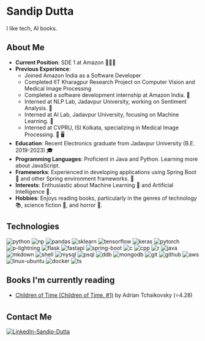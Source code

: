 # Sandip Dutta
I like tech, AI books.

## About Me

- **Current Position**: SDE 1 at Amazon 👨🏽‍💻
- **Previous Experience**:
  - Joined Amazon India as a Software Developer
  - Completed IIT Kharagpur Research Project on Computer Vision and Medical Image Processing
  - Completed a software development internship at Amazon India. 🚀
  - Interned at NLP Lab, Jadavpur University, working on Sentiment Analysis. 💬
  - Interned at AI Lab, Jadavpur University, focusing on Machine Learning. 🤖
  - Interned at CVPRU, ISI Kolkata, specializing in Medical Image Processing. 🏥 🖥️
- **Education**: Recent Electronics graduate from Jadavpur University (B.E. 2019-2023) 🎓
- **Programming Languages**: Proficient in Java and Python. Learning more about JavaScript.
- **Frameworks**: Experienced in developing applications using Spring Boot 🌼 and other Spring environment frameworks. 🌸
- **Interests**: Enthusiastic about Machine Learning 🤖 and Artificial Intelligence 🧠.
- **Hobbies**: Enjoys reading books, particularly in the genres of technology 📚, science fiction 🚀, and horror 👻.

## Technologies

![python][python-logo] ![np][np-logo] ![pandas][pandas-logo] ![sklearn][sklearn-logo] ![tensorflow][tensorflow-logo] ![keras][keras-logo] ![pytorch][pytorch-logo] ![p-lightning][pl-logo]
![flask][flask-logo] ![fastapi][fastapi-logo] ![spring-boot][spring-boot-logo] ![c][c-logo] ![cpp][cpp-logo] ![r][r-logo] ![java][java-logo]
![mkdown][markdown-logo] ![shell][shell-logo] ![mysql][mysql-logo] ![psql][postgre-logo] ![ddb][dynamodb-logo] ![mongodb][mongodb-logo]
![git][git-logo] ![github][github-logo] ![aws][aws-logo] ![linux-ubuntu][linux-logo] ![docker][docker-logo] ![ts][ts-logo]

## Books I'm currently reading
<!-- GOODREADS-LIST:START -->
- [Children of Time (Children of Time, #1)](https://www.goodreads.com/review/show/6708099525?utm_medium=api&utm_source=rss) by Adrian Tchaikovsky (⭐️4.28)
<!-- GOODREADS-LIST:END -->

## Contact Me
<!-- SOCIAL -->
[![LinkedIn-Sandip-Dutta][linkedin-logo]][linkedin-url]  <!-- Linked In -->
<!-- ### END OF CONTENT ### -->



[linkedin-logo]:https://img.shields.io/badge/LinkedIn-0077B5?style=for-the-badge&logo=linkedin&logoColor=white
[linkedin-url]:https://www.linkedin.com/in/dutta-sd/

[facebook-logo]:https://img.shields.io/badge/Facebook-1877F2?style=for-the-badge&logo=facebook&logoColor=white
[facebook-url]:https://www.facebook.com/profile.php?id=100039020774484

[hackerrank-logo]:https://img.shields.io/badge/-Hackerrank-2EC866?style=for-the-badge&logo=HackerRank&logoColor=white
[hackerrank-url]:https://www.hackerrank.com/Sandip11100

[kaggle-logo]:https://img.shields.io/badge/Kaggle-20BEFF?style=for-the-badge&logo=Kaggle&logoColor=white
[kaggle-url]:https://www.kaggle.com/duttasd28

<!-- Python and Machine Learning Stack -->
[python-logo]:https://img.shields.io/badge/python%20-%2314354C.svg?&style=for-the-badge&logo=python&logoColor=white
[flask-logo]:https://img.shields.io/badge/Flask-000000?style=for-the-badge&logo=flask&logoColor=white
[spring-boot-logo]:https://img.shields.io/badge/Spring-11A821?style=for-the-badge&logo=spring&logoColor=white
[np-logo]:https://img.shields.io/badge/Numpy-777BB4?style=for-the-badge&logo=numpy&logoColor=white
[pandas-logo]:https://img.shields.io/badge/pandas%20-%23150458.svg?&style=for-the-badge&logo=pandas&logoColor=white
[keras-logo]:https://img.shields.io/badge/Keras%20-%23D00000.svg?&style=for-the-badge&logo=Keras&logoColor=white
[tensorflow-logo]:https://img.shields.io/badge/TensorFlow%20-%23FF6F00.svg?&style=for-the-badge&logo=TensorFlow&logoColor=white
[pytorch-logo]:https://img.shields.io/badge/PyTorch%20-%23EE4C2C.svg?&style=for-the-badge&logo=PyTorch&logoColor=white
[pl-logo]:https://img.shields.io/badge/PyTorch%20Lightning-792EE5?style=for-the-badge&logo=PyTorch%20Lightning&ogoColor=white
[django-logo]:https://img.shields.io/badge/Django-092E20?style=for-the-badge&logo=django&logoColor=white
[sklearn-logo]:https://img.shields.io/badge/scikit_learn-F7931E?style=for-the-badge&logo=scikit-learn&logoColor=white
[fastapi-logo]:https://img.shields.io/badge/Fastapi-0FD4C4?style=for-the-badge&logo=fastapi&logoColor=white

<!--Other Programming Languages-->
[c-logo]:https://img.shields.io/badge/c%20-%2300599C.svg?&style=for-the-badge&logo=c&logoColor=white
[cpp-logo]:https://img.shields.io/badge/c++%20-%2300599C.svg?&style=for-the-badge&logo=c%2B%2B&logoColor=white
[r-logo]:https://img.shields.io/badge/r-%23276DC3.svg?&style=for-the-badge&logo=r&logoColor=white
[markdown-logo]:https://img.shields.io/badge/markdown-%23000000.svg?&style=for-the-badge&logo=markdown&logoColor=white
[shell-logo]:https://img.shields.io/badge/shell_script%20-%23121011.svg?&style=for-the-badge&logo=gnu-bash&logoColor=white
[java-logo]:https://img.shields.io/badge/Java-ED8B00?style=for-the-badge&logo=java&logoColor=white
[ts-logo]:https://img.shields.io/badge/TypeScript-CE0A88?style=for-the-badge&logo=typescript&logoColor=white


<!-- Version Control -->
[git-logo]:https://img.shields.io/badge/git%20-%23F05033.svg?&style=for-the-badge&logo=git&logoColor=white
[github-logo]:https://img.shields.io/badge/github%20-%23121011.svg?&style=for-the-badge&logo=github&logoColor=white

<!-- Databases -->
[mysql-logo]:https://img.shields.io/badge/MySQL-00000F?style=for-the-badge&logo=mysql&logoColor=white
[postgre-logo]:https://img.shields.io/badge/PostgreSQL-316192?style=for-the-badge&logo=postgresql&logoColor=white
[dynamodb-logo]:https://img.shields.io/badge/DynamoDB-2B6CAF?style=for-the-badge&logo=Amazon%20DynamoDB&logoColor=white
[mongodb-logo]:https://img.shields.io/badge/MongoDB-%234ea94b.svg?style=for-the-badge&logo=mongodb&logoColor=white

<!--  CLOUD -->
[aws-logo]:https://img.shields.io/badge/AWS-%23FF9900.svg?style=for-the-badge&logo=amazon-aws&logoColor=white
[linux-logo]:https://img.shields.io/badge/Linux-FCC624?style=for-the-badge&logo=linux&logoColor=black
[docker-logo]:https://img.shields.io/badge/Docker-0db7ed?style=for-the-badge&logo=docker&logoColor=white
